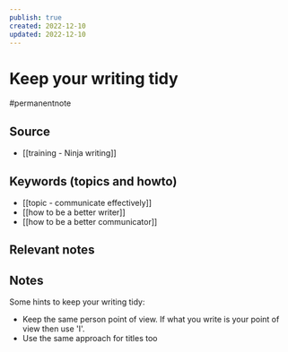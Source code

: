 ```yaml
---
publish: true
created: 2022-12-10
updated: 2022-12-10
---
```


# Keep your writing tidy
#permanentnote

## Source
- [[training - Ninja writing]]

## Keywords (topics and howto)
- [[topic - communicate effectively]]
- [[how to be a better writer]]
- [[how to be a better communicator]]

## Relevant notes

## Notes
Some hints to keep your writing tidy:
- Keep the same person point of view. If what you write is your point of view then use 'I'.
- Use the same approach for titles too